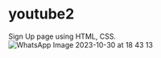 # youtube2
Sign Up page using HTML, CSS.
![WhatsApp Image 2023-10-30 at 18 43 13](https://github.com/sakshihiwarkar16/youtube2/assets/149385249/75f8862a-9293-47af-831e-a156d3adee54)

